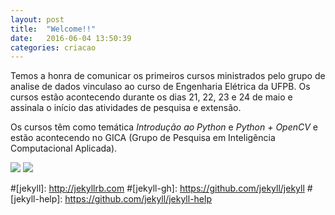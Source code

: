 ```yaml
---
layout: post
title:  "Welcome!!"
date:   2016-06-04 13:50:39
categories: criacao
---
```

Temos a honra de comunicar os primeiros cursos ministrados pelo grupo de analise de dados vinculaso ao curso de Engenharia Elétrica da UFPB. Os cursos estão acontecendo durante os dias 21, 22, 23 e 24 de maio e assinala o início das atividades de pesquisa e extensão.

Os cursos têm como temática _Introdução ao Python_ e _Python + OpenCV_ e estão acontecendo no GICA (Grupo de Pesquisa em Inteligência Computacional Aplicada).

<img class="center" src=/assets/foto01.jpeg>
<img class="center" src=/assets/foto02.jpeg>



#[jekyll]:      http://jekyllrb.com
#[jekyll-gh]:   https://github.com/jekyll/jekyll
#[jekyll-help]: https://github.com/jekyll/jekyll-help
